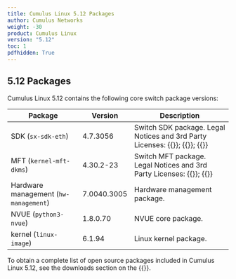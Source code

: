 ```yaml
---
title: Cumulus Linux 5.12 Packages
author: Cumulus Networks
weight: -30
product: Cumulus Linux
version: "5.12"
toc: 1
pdfhidden: True
---
```

## 5.12 Packages

Cumulus Linux 5.12 contains the following core switch package versions:

| Package | Version | Description |
| --- | ----| ----------- |
| SDK (`sx-sdk-eth`) | 4.7.3056  | Switch SDK package. Legal Notices and 3rd Party Licenses: {{<exlink url="https://content.mellanox.com/Legal/3rdPartyUnifyNotice_SDK_sx_sdk_4_7_3000_4.7.2948-010.pdf" text="SDK 3rd Party Unify Notice">}}; {{<exlink url="https://content.mellanox.com/Legal/3rdPartyNotice_SDK_sx_sdk_4_7_3000_4.7.2948-010.pdf" text="SDK 3rd Party Notice">}}; {{<exlink url="https://content.mellanox.com/Legal/license_SDK_sx_sdk_4_7_3000_4.7.2948-010.pdf" text="SDK License">}} |
| MFT (`kernel-mft-dkms`) | 4.30.2-23 | Switch MFT package. Legal Notices and 3rd Party Licenses: {{<exlink url="https://content.mellanox.com/Legal/3rdPartyNotice_MFT_LINUX_4_30_2_mft-4.30.2.pdf" text="MFT 3rd Party Notice">}}; {{<exlink url="https://content.mellanox.com/Legal/license_MFT_LINUX_4_30_2_mft-4.30.2.pdf" text="MFT License">}} |
| Hardware management (`hw-management`) | 7.0040.3005 | Hardware management package.|
| NVUE (`python3-nvue`) | 1.8.0.70 | NVUE core package. |
| kernel (`linux-image`) | 6.1.94 | Linux kernel package. |

To obtain a complete list of open source packages included in Cumulus Linux 5.12, see the downloads section on the {{<exlink url="https://enterprise-support.nvidia.com/s/" text="NVIDIA Enterprise support portal">}}.
